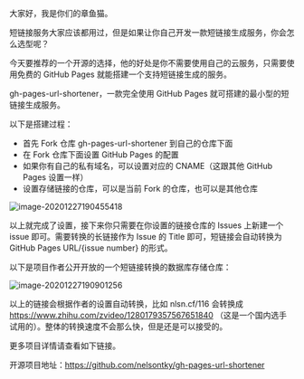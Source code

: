 大家好，我是你们的章鱼猫。

短链接服务大家应该都用过，但是如果让你自己开发一款短链接生成服务，你会怎么选型呢？

今天要推荐的一个开源的选择，他的好处是你不需要使用自己的云服务，只需要使用免费的 GitHub Pages 就能搭建一个支持短链接生成的服务。

gh-pages-url-shortener，一款完全使用 GitHub Pages 就可搭建的最小型的短链接生成服务。

以下是搭建过程：

* 首先 Fork 仓库 gh-pages-url-shortener 到自己的仓库下面
* 在 Fork 仓库下面设置 GitHub Pages 的配置
* 如果你有自己的私有域名，可以设置对应的 CNAME（这跟其他 GitHub Pages 设置一样）
* 设置存储链接的仓库，可以是当前 Fork 的仓库，也可以是其他仓库

![image-20201227190455418](https://7465-test-3c9b5e-books-1301492295.tcb.qcloud.la/images/compress_image-20201227190455418.png)

以上就完成了设置，接下来你只需要在你设置的链接仓库的 Issues 上新建一个 issue 即可。需要转换的长链接作为 Issue 的 Title 即可，短链接会自动转换为 GitHub Pages URL/{issue number} 的形式。

以下是项目作者公开开放的一个短链接转换的数据库存储仓库：

![image-20201227190901256](https://7465-test-3c9b5e-books-1301492295.tcb.qcloud.la/images/compress_image-20201227190901256.png)

以上的链接会根据作者的设置自动转换，比如 nlsn.cf/116 会转换成 https://www.zhihu.com/zvideo/1280179357567651840 （这是一个国内选手试用的）。整体的转换速度不会那么快，但是还是可以接受的。

更多项目详情请查看如下链接。

开源项目地址：https://github.com/nelsontky/gh-pages-url-shortener